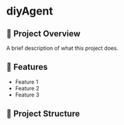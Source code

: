 # diyAgent

## 📌 Project Overview
A brief description of what this project does.

## 🚀 Features
- Feature 1
- Feature 2
- Feature 3

## 📂 Project Structure
